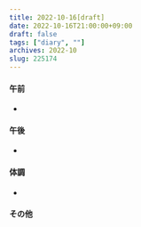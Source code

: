 ```yaml
---
title: 2022-10-16[draft]
date: 2022-10-16T21:00:00+09:00
draft: false
tags: ["diary", ""]
archives: 2022-10
slug: 225174
---
```

#### 午前
- 
#### 午後
- 
#### 体調
- 
#### その他